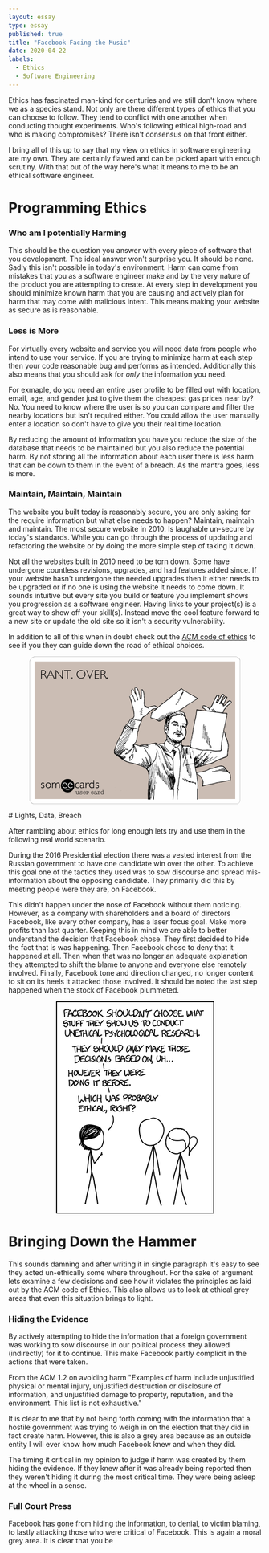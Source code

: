 ```yaml
---
layout: essay
type: essay
published: true
title: "Facebook Facing the Music"
date: 2020-04-22
labels:
  - Ethics
  - Software Engineering
---
```


Ethics has fascinated man-kind for centuries and we still don't know where we as a species stand. Not only are there different types of ethics that you can choose to follow. They tend to conflict with one another when conducting thought experiments. Who's following ethical high-road and who is making compromises? There isn't consensus on that front either.

I bring all of this up to say that my view on ethics in software engineering are my own. They are certainly flawed and can be picked apart with enough scrutiny. With that out of the way here's what it means to me to be an ethical software engineer.

# Programming Ethics

### Who am I potentially Harming

This should be the question you answer with every piece of software that you development. The ideal answer won't surprise you. It should be none. Sadly this isn't possible in today's environment. Harm can come from mistakes that you as a software engineer make and by the very nature of the product you are attempting to create. At every step in development you should minimize known harm that you are causing and actively plan for harm that may come with malicious intent. This means making your website as secure as is reasonable.

### Less is More

For virtually every website and service you will need data from people who intend to use your service. If you are trying to minimize harm at each step then your code reasonable bug and performs as intended. Additionally this also means that you should ask for <i>only</i> the information you need. 

For exmaple, do you need an entire user profile to be filled out with location, email, age, and gender just to give them the cheapest gas prices near by? No. You need to know where the user is so you can compare and filter the nearby locations but isn't required either. You could allow the user manually enter a location so don't have to give you their real time location. 

By reducing the amount of information you have you reduce the size of the database that needs to be maintained but you also reduce the potential harm. By not storing all the information about each user there is less harm that can be down to them in the event of a breach. As the mantra goes, less is more.

### Maintain, Maintain, Maintain

The website you built today is reasonably secure, you are only asking for the require information but what else needs to happen? Maintain, maintain and maintain. The most secure website in 2010. Is laughable un-secure by today's standards. While you can go through the process of updating and refactoring the website or by doing the more simple step of taking it down.

Not all the websites built in 2010 need to be torn down. Some have undergone countless revisions, upgrades, and had features added since. If your website hasn't undergone the needed upgrades then it either needs to be upgraded or if no one is using the website it needs to come down. It sounds intuitive but every site you build or feature you implement shows you progression as a software engineer. Having links to your project(s) is a great way to show off your skill(s). Instead move the cool feature forward to a new site or update the old site so it isn't a security vulnerability.


In addition to all of this when in doubt check out the <a href = "https://www.acm.org/code-of-ethics">ACM code of ethics</a> to see if you they can guide down the road of ethical choices.

<p align="center"> 
 <img align="center" src="../images/rant-over-17ae5.png">
</p>
# Lights, Data, Breach

After rambling about ethics for long enough lets try and use them in the following real world scenario.

During the 2016 Presidential election there was a vested interest from the Russian government to have one candidate win over the other. To achieve this goal one of the tactics they used was to sow discourse and spread mis-information about the opposing candidate. They primarily did this by meeting people were they are, on Facebook. 

This didn't happen under the nose of Facebook without them noticing. However, as a company with shareholders and a board of directors Facebook, like every other company, has a laser focus goal. Make more profits than last quarter. Keeping this in mind we are able to better understand the decision that Facebook chose. They first decided to hide the fact that is was happening. Then Facebook chose to deny that it happened at all. Then when that was no longer an adequate explanation they attempted to shift the blame to anyone and everyone else remotely involved. Finally, Facebook tone and direction changed, no longer content to sit on its heels it attacked those involved. It should be noted the last step happened when the stock of Facebook plummeted.

<p align="center"> 
 <img align="center" src="../images/ethics_comic.png">
</p>

# Bringing Down the Hammer

This sounds damning and after writing it in single paragraph it's easy to see they acted un-ethically some where throughout. For the sake of argument lets examine a few decisions and see how it violates the principles as laid out by the ACM code of Ethics. This also allows us to look at ethical grey areas that even this situation brings to light.

### Hiding the Evidence

By actively attempting to hide the information that a foreign government was working to sow discourse in our political process they allowed (indirectly) for it to continue. This make Facebook partly complicit in the actions that were taken. 

From the ACM 1.2 on avoiding harm "Examples of harm include unjustified physical or mental injury, unjustified destruction or disclosure of information, and unjustified damage to property, reputation, and the environment. This list is not exhaustive."

It is clear to me that by not being forth coming with the information that a hostile government was trying to weigh in on the election that they did in fact create harm. However, this is also a grey area because as an outside entity I will ever know how much Facebook knew and when they did. 

The timing it critical in my opinion to judge if harm was created by them hiding the evidence. If they knew after it was already being reported then they weren't hiding it during the most critical time. They were being asleep at the wheel in a sense.

### Full Court Press

Facebook has gone from hiding the information, to denial, to victim blaming, to lastly attacking those who were critical of Facebook. This is again a moral grey area. It is clear that you be













